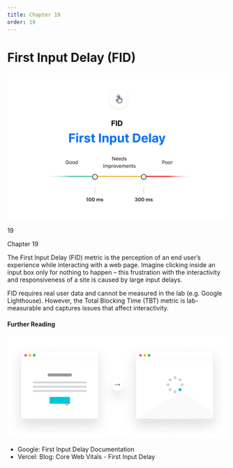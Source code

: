 ```yaml
---
title: Chapter 19
order: 19
---
```


# First Input Delay (FID)


![First Input Delay](./assets/first-input-delay-light.jpg)

19

Chapter 19

The First Input Delay (FID) metric is the perception of an
end user’s experience while interacting with a web page. Imagine clicking
inside an input box only for nothing to happen – this frustration with the
interactivity and responsiveness of a site is caused by large input delays.

FID requires real user data and cannot be measured in the lab (e.g. Google Lighthouse). However, the Total Blocking Time (TBT) metric is lab-measurable and captures issues that affect interactivity.

#### Further Reading


![First Input Delay example](./assets/first-input-delay-example-light.jpg)

- Google: First Input Delay Documentation
- Vercel: Blog: Core Web Vitals - First Input Delay
